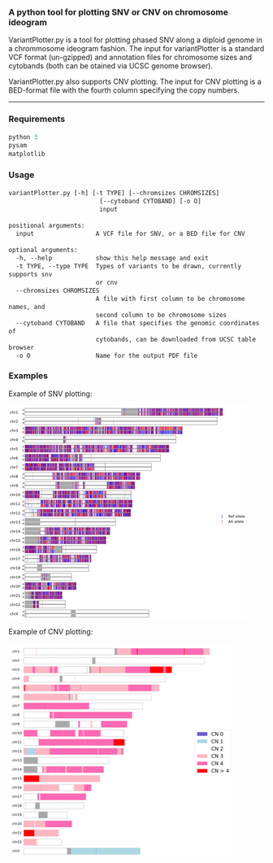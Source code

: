 ### A python tool for plotting SNV or CNV on chromosome ideogram

VariantPlotter.py is a tool for plotting phased SNV along a diploid genome in a chrommosome ideogram fashion. The input for variantPlotter is a standard VCF format (un-gzipped) and annotation files for chromosome sizes and cytobands (both can be otained via UCSC genome browser).

VariantPlotter.py also supports CNV plotting. The input for CNV plotting is a BED-format file with the fourth column specifying the copy numbers.

-------


### Requirements

```python
python 3
pysam
matplotlib
```


### Usage

```shell
variantPlotter.py [-h] [-t TYPE] [--chromsizes CHROMSIZES]
                         [--cytoband CYTOBAND] [-o O]
                         input

positional arguments:
  input                 A VCF file for SNV, or a BED file for CNV

optional arguments:
  -h, --help            show this help message and exit
  -t TYPE, --type TYPE  Types of variants to be drawn, currently supports snv
                        or cnv
  --chromsizes CHROMSIZES
                        A file with first column to be chromosome names, and
                        second column to be chromosome sizes
  --cytoband CYTOBAND   A file that specifies the genomic coordinates of
                        cytobands, can be downloaded from UCSC table browser
  -o O                  Name for the output PDF file
```



### Examples

Example of SNV plotting:

![Image of snv example](example/snv.png)

Example of CNV plotting:

![Image of cnv example](example/cnv.png)

